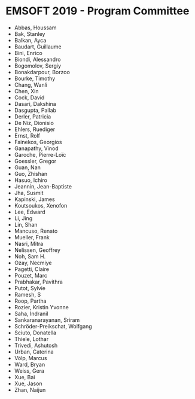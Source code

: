 # EMSOFT 2019 - Program Committee
* Abbas, Houssam
* Bak, Stanley
* Balkan, Ayca 
* Baudart, Guillaume
* Bini, Enrico
* Biondi, Alessandro
* Bogomolov, Sergiy
* Bonakdarpour, Borzoo
* Bourke, Timothy
* Chang, Wanli
* Chen, Xin
* Cock, David
* Dasari, Dakshina
* Dasgupta, Pallab
* Derler, Patricia
* De Niz, Dionisio
* Ehlers, Ruediger
* Ernst, Rolf
* Fainekos, Georgios
* Ganapathy, Vinod
* Garoche, Pierre-Loïc
* Goessler, Gregor
* Guan, Nan
* Guo, Zhishan
* Hasuo, Ichiro
* Jeannin, Jean-Baptiste
* Jha, Susmit
* Kapinski, James
* Koutsoukos, Xenofon
* Lee, Edward
* Li, Jing
* Lin, Shan
* Mancuso, Renato
* Mueller, Frank
* Nasri, Mitra
* Nelissen, Geoffrey
* Noh, Sam H.
* Ozay, Necmiye
* Pagetti, Claire
* Pouzet, Marc
* Prabhakar, Pavithra
* Putot, Sylvie
* Ramesh, S
* Roop, Partha
* Rozier, Kristin Yvonne
* Saha, Indranil
* Sankaranarayanan, Sriram
* Schröder-Preikschat, Wolfgang
* Sciuto, Donatella
* Thiele, Lothar
* Trivedi, Ashutosh 
* Urban, Caterina
* Völp, Marcus
* Ward, Bryan
* Weiss, Gera
* Xue, Bai
* Xue, Jason
* Zhan, Naijun

